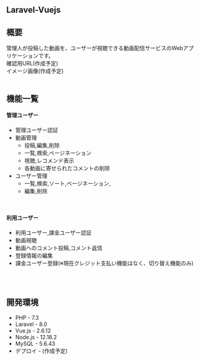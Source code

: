 ## Laravel-Vuejs
## 概要
管理人が投稿した動画を、ユーザーが視聴できる動画配信サービスのWebアプリケーションです。
<br>
確認用URL(作成予定)<br>
イメージ画像(作成予定)
<br>
<br>


## 機能一覧
#### 管理ユーザー
- 管理ユーザー認証
- 動画管理
    - 投稿,編集,削除
    - 一覧,検索,ページネーション
    - 視聴,レコメンド表示
    - 各動画に寄せられたコメントの削除
- ユーザー管理
    - 一覧,検索,ソート,ページネーション,
    - 編集,削除
<br>

#### 利用ユーザー
- 利用ユーザー,課金ユーザー認証
- 動画視聴
- 動画へのコメント投稿,コメント返信
- 登録情報の編集
- 課金ユーザー登録(※現在クレジット支払い機能はなく、切り替え機能のみ)
<br>
<br>

## 開発環境
- PHP - 7.3
- Laravel - 8.0
- Vue.js - 2.6.12
- Node.js - 12.18.2
- MySQL - 5.6.43
- デプロイ - (作成予定)